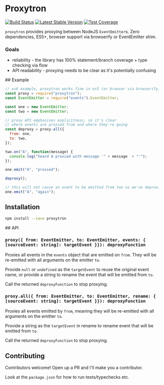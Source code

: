 # Proxytron

[![Build Status](https://travis-ci.org/timruffles/proxytron.svg?branch=master)](https://travis-ci.org/timruffles/proxytron)
[![Latest Stable Version](https://img.shields.io/npm/v/proxytron.svg)](https://www.npmjs.com/package/proxytron)
[![Test Coverage](https://img.shields.io/codecov/c/github/timruffles/proxytron/master.svg)](https://codecov.io/github/timruffles/npm-proxytron?branch=master)

`proxytron` provides proxying between NodeJS `EventEmitter`s. Zero dependencies, ES5+, browser support via browserify or EventEmitter shim.

### Goals

- reliability - the library has 100% statement/branch coverage + type checking via flow
- API readability - proxying needs to be clear as it's potentially confusing

## Example

```js
// es6 example, proxytron works fine in es5 (or browser via browserify)
const proxy = require("proxytron");
const EventEmitter = require("events").EventEmitter;

const one = new EventEmitter;
const two = new EventEmitter;

// proxy API emphasises explicitness, so it's clear
// where events are proxied from and where they're going
const deproxy = proxy.all({
  from: one,
  to: two,
});

two.on("A", function(message) {
  console.log("heard A proxied with message '" + message  + "'");
});

one.emit("A", "proxied");

deproxy();

// this will not cause an event to be emitted from two as we've deproxied
one.emit("A", "again");
```

## Installation

```sh
npm install --save proxytron
```

## API

### `proxy({ from: EventEmitter, to: EventEmitter, events: { [sourceEvent: string]: targetEvent }}): deproxyFunction`

Proxies all events in the `events` object that are emitted on `from`. They will be re-emitted with all
arguments on the emitter `to`.

Provide `null` or `undefined` as the `targetEvent` to reuse the original event name, or provide a string
to rename the event that will be emitted from `to`.

Call the returned `deproxyFunction` to stop proxying.

### `proxy.all({ from: EventEmitter, to: EventEmitter, rename: { [sourceEvent: string]: targetEvent }}): deproxyFunction`

Proxies all events emitted by `from`, meaning they will be re-emitted with all arguments on the emitter `to`.

Provide a string as the `targetEvent` in rename to rename event that will be emitted from `to`.

Call the returned `deproxyFunction` to stop proxying.

## Contributing

Contributors welcome! Open up a PR and I'll make you a contributor.

Look at the `package.json` for how to run tests/typechecks etc.
